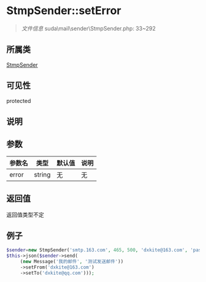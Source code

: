 # StmpSender::setError

> *文件信息* suda\mail\sender\StmpSender.php: 33~292
## 所属类 

[StmpSender](../StmpSender.md)

## 可见性

  protected  
## 说明



## 参数

| 参数名 | 类型 | 默认值 | 说明 |
|--------|-----|-------|-------|
| error |  string | 无 | 无 |

## 返回值
返回值类型不定

## 例子

```php
$sender=new StmpSender('smtp.163.com', 465, 500, 'dxkite@163.com', 'password', true);
$this->json($sender->send(
     (new Message('我的邮件', '测试发送邮件'))
     ->setFrom('dxkite@163.com')
     ->setTo('dxkite@qq.com')));
```